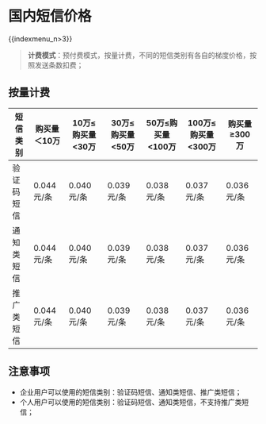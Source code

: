 # 国内短信价格

{{indexmenu_n>3}}

> **计费模式**：预付费模式，按量计费，不同的短信类别有各自的梯度价格，按照发送条数扣费；



## 按量计费

| 短信类别  | 购买量＜10万  | 10万≤购买量\<30万 | 30万≤购买量\<50万 | 50万≤购买量\<100万 | 100万≤购买量\<300万 | 购买量≥300万 |
| ----- | -------- | ------------ | ------------ | ------------- | -------------- | -------- |
| 验证码短信 | 0.044元/条 | 0.040元/条     | 0.039元/条     | 0.038元/条      | 0.037元/条       | 0.036元/条 |
| 通知类短信 | 0.044元/条 | 0.040元/条     | 0.039元/条     | 0.038元/条      | 0.037元/条       | 0.036元/条 |
| 推广类短信 | 0.044元/条 | 0.040元/条     | 0.039元/条     | 0.038元/条      | 0.037元/条       | 0.036元/条 |



## 注意事项

- 企业用户可以使用的短信类别：验证码短信、通知类短信、推广类短信；
- 个人用户可以使用的短信类别：验证码短信、通知类短信，不支持推广类短信；